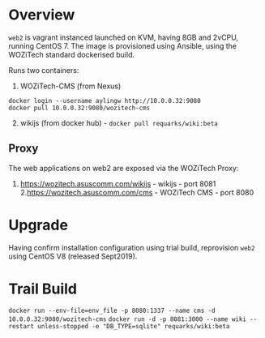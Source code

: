 <!-- TITLE: WOZiTech web2 -->
<!-- SUBTITLE: Dockerised Enterprise LAN web server -->

# Overview
`web2` is  vagrant instanced launched on KVM, having 8GB and 2vCPU, running CentOS 7. The image is provisioned using Ansible, using the WOZiTech standard dockerised build.

Runs two containers:
1. WOZiTech-CMS (from Nexus)
```
docker login --username aylingw http://10.0.0.32:9080
docker pull 10.0.0.32:9080/wozitech-cms
```
2. wikijs (from docker hub) - `docker pull requarks/wiki:beta`

## Proxy
The web applications on web2 are exposed via the WOZiTech Proxy:
1. https://wozitech.asuscomm.com/wikijs - wikijs - port 8081
2.https://wozitech.asuscomm.com/cms - WOZiTech CMS - port 8080
# Upgrade
Having confirm installation configuration using trial build, reprovision `web2` using CentOS V8 (released Sept2019).

# Trail Build
`docker run --env-file=env_file -p 8080:1337 --name cms -d 10.0.0.32:9080/wozitech-cms`
`docker run -d -p 8081:3000 --name wiki --restart unless-stopped -e "DB_TYPE=sqlite" requarks/wiki:beta`